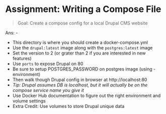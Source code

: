 # Assignment: Writing a Compose File

> Goal: Create a compose config for a local Drupal CMS website

Ans: -
- This directory is where you should create a docker-compose.yml 
- Use the `drupal:latest` image along with the `postgres:latest` image
- Set the version to 2 (or grater than 2 if you are interested in new features)
- Use `ports` to expose Drupal on 80
- Be sure to setup POSTGRES_PASSWORD on postgres image (using -environment)
- Then walk though Drupal config in browser at http://localhost:80
- *Tip: Drupal assumes DB is localhost, but it will actually be on the compose service name you give it*
- Use Docker Hub documentation to figure out the right environment and volume settings
- Extra Credit: Use volumes to store Drupal unique data
